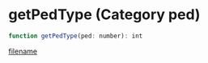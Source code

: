 # getPedType (Category ped)

```js
function getPedType(ped: number): int
```

[filename](getPedType_m.md ':include')